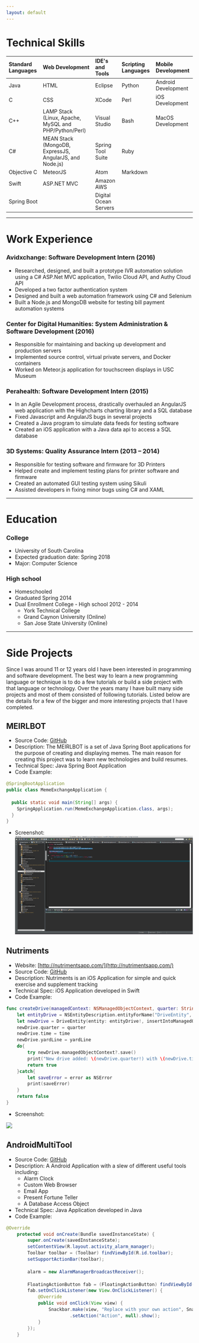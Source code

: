 ```yaml
---
layout: default
---
```

# Technical Skills

| Standard Languages         | Web Development                                          |  IDE's and Tools         | Scripting Languages | Mobile Development |
|:---------------------------|:---------------------------------------------------------|:-------------------------|:--------------------|:-------------------|
| Java                       | HTML                                                     | Eclipse                  | Python              | Android Development|
| C                          | CSS                                                      | XCode                    | Perl                | iOS Development    |             
| C++                        | LAMP Stack (Linux, Apache, MySQL and PHP/Python/Perl)    | Visual Studio            | Bash                | MacOS Development  |
| C#                         | MEAN Stack (MongoDB, ExpressJS, AngularJS, and Node.js)  | Spring Tool Suite        | Ruby                |                    |
| Objective C                | MeteorJS                                                 | Atom                     | Markdown            |                    |
| Swift                      | ASP.NET MVC                                              | Amazon AWS               |                     |                    |
| Spring Boot                |                                                          | Digital Ocean Servers    |                     |                    |

* * *

# Work Experience

### Avidxchange: Software Development Intern (2016)
- Researched, designed, and built a prototype IVR automation solution using a C# ASP.Net MVC application, Twilio Cloud API, and Authy Cloud API
- Developed a two factor authentication system
- Designed and built a web automation framework using C# and Selenium
- Built a Node.js and MongoDB website for testing bill payment automation systems
### Center for Digital Humanities: System Administration & Software Development (2016)
- Responsible for maintaining and backing up development and production servers
- Implemented source control, virtual private servers, and Docker containers
- Worked on Meteor.js application for touchscreen displays in USC Museum

### Perahealth: Software Development Intern (2015)
- In an Agile Development process, drastically overhauled an AngularJS web application with the Highcharts charting library and a SQL database
- Fixed Javascript and AngularJS bugs in several projects
- Created a Java program to simulate data feeds for testing software
- Created an iOS application with a Java data api to access a SQL database

### 3D Systems: Quality Assurance Intern (2013 – 2014)
- Responsible for testing software and firmware for 3D Printers
- Helped create and implement testing plans for printer software and firmware
- Created an automated GUI testing system using Sikuli
- Assisted developers in fixing minor bugs using C# and XAML

* * *

# Education
### College
- University of South Carolina
- Expected graduation date: Spring 2018
- Major: Computer Science

### High school
- Homeschooled
- Graduated Spring 2014
- Dual Enrollment College - High school 2012 - 2014
  - York Technical College
  - Grand Caynon University (Online)
  - San Jose State University (Online)

* * *

# Side Projects
Since I was around 11 or 12 years old I have been interested in programming and software development. The best way to learn a new programming language or technique is to do a few tutorials or build a side project with that language or technology. Over the years many I have built many side projects and most of them consisted of following tutorials. Listed below are the details for a few of the bigger and more interesting projects that I have completed.

## MEIRLBOT
- Source Code: [GitHub](https://github.com/tmoon8730/meirlbot.git)
- Description: The MEIRLBOT is a set of Java Spring Boot applications for the purpose of creating and displaying memes. The main reason for creating this project was to learn new technologies and build resumes.
- Technical Spec: Java Spring Boot Application
- Code Example:

``` java
@SpringBootApplication
public class MemeExchangeApplication {

  public static void main(String[] args) {
    SpringApplication.run(MemeExchangeApplication.class, args);
  }
}
```

- Screenshot: ![](/assets/images/meirlbot-screenshot.png)

## Nutriments
- Website: [http://nutrimentsapp.com/](http://nutrimentsapp.com/)
- Source Code: [GitHub](https://github.com/tmoon8730/FATStats)
- Description: Nutriments is an iOS Application for simple and quick exercise and supplement tracking
- Technical Spec: iOS Application developed in Swift
- Code Example:

``` swift
func createDrive(managedContext: NSManagedObjectContext, quarter: String, time: String, yardLine: String) -> Bool{
    let entityDrive = NSEntityDescription.entityForName("DriveEntity", inManagedObjectContext: managedContext)
    let newDrive = DriveEntity(entity: entityDrive!, insertIntoManagedObjectContext: managedContext)
    newDrive.quarter = quarter
    newDrive.time = time
    newDrive.yardLine = yardLine
    do{
        try newDrive.managedObjectContext?.save()
        print("New drive added: \(newDrive.quarter!) with \(newDrive.time!) left on the \(newDrive.yardLine!) yard line")
        return true
    }catch{
        let saveError = error as NSError
        print(saveError)
    }
    return false
}
```

- Screenshot:

![](http://nutrimentsapp.com/img/portfolio/buttonsSupplements.jpg)


## AndroidMultiTool
- Source Code: [GitHub](https://github.com/tmoon8730/androidmultitool)
- Description: A Android Application with a slew of different useful tools including:
  - Alarm Clock
  - Custom Web Browser
  - Email App
  - Present Fortune Teller
  - A Database Access Object
- Technical Spec: Java Application developed in Java
- Code Example:

``` java
@Override
    protected void onCreate(Bundle savedInstanceState) {
        super.onCreate(savedInstanceState);
        setContentView(R.layout.activity_alarm_manager);
        Toolbar toolbar = (Toolbar) findViewById(R.id.toolbar);
        setSupportActionBar(toolbar);

        alarm = new AlarmManagerBroadcastReceiver();

        FloatingActionButton fab = (FloatingActionButton) findViewById(R.id.fab);
        fab.setOnClickListener(new View.OnClickListener() {
            @Override
            public void onClick(View view) {
                Snackbar.make(view, "Replace with your own action", Snackbar.LENGTH_LONG)
                        .setAction("Action", null).show();
            }
        });
    }
```
